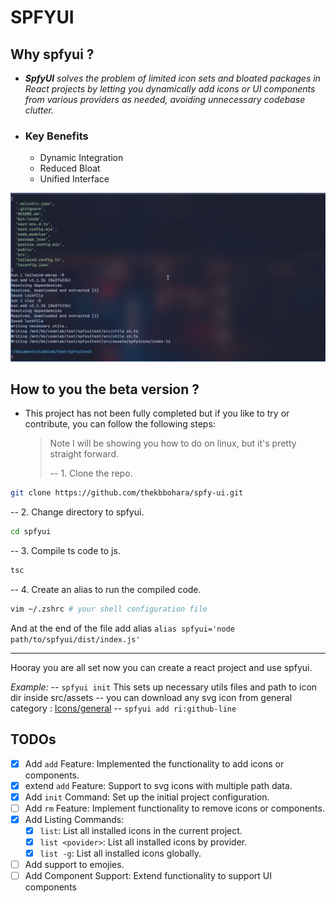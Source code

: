 # SPFYUI

## Why spfyui ?

- _**SpfyUI** solves the *problem* of *limited icon sets* and *bloated packages* in React projects by letting you dynamically add icons or UI components from various providers as needed, avoiding unnecessary codebase clutter._
- ### Key Benefits
  - Dynamic Integration
  - Reduced Bloat
  - Unified Interface

[![preview](./ss.png)](https://youtu.be/9Xtq-VcQqoY)

## How to you the beta version ?

- This project has not been fully completed but if you like to try or contribute, you can follow the following steps:
  > Note I will be showing you how to do on linux, but it's pretty straight forward.
  >
  > -- 1. Clone the repo.

```sh
git clone https://github.com/thekbbohara/spfy-ui.git
```

-- 2. Change directory to spfyui.

```sh
cd spfyui
```

-- 3. Compile ts code to js.

```sh
tsc
```

-- 4. Create an alias to run the compiled code.

```sh
vim ~/.zshrc # your shell configuration file
```

And at the end of the file add alias `alias spfyui='node path/to/spfyui/dist/index.js'`

---

Hooray you are all set now you can create a react project and use spfyui.

_Example:_
-- `spfyui init` This sets up necessary utils files and path to icon dir inside src/assets
-- you can download any svg icon from general category : [Icons/general](https://icon-sets.iconify.design/?category=General)
-- `spfyui add ri:github-line`

## TODOs

- [x] Add `add` Feature: Implemented the functionality to add icons or components.
- [x] extend `add` Feature: Support to svg icons with multiple path data.
- [x] Add `init` Command: Set up the initial project configuration.
- [ ] Add `rm` Feature: Implement functionality to remove icons or components.
- [x] Add Listing Commands:
  - [x] `list`: List all installed icons in the current project.
  - [x] `list <povider>`: List all installed icons by provider.
  - [x] `list -g`: List all installed icons globally.
- [ ] Add support to emojies.
- [ ] Add Component Support: Extend functionality to support UI components
